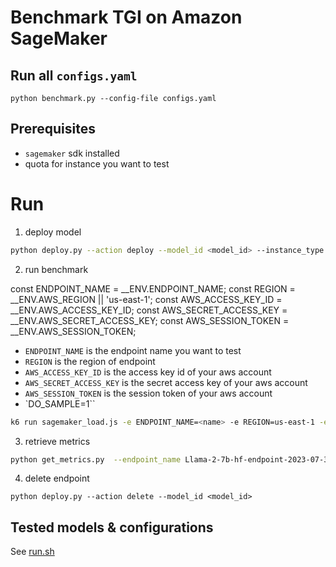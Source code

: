 # Benchmark TGI on Amazon SageMaker

## Run all `configs.yaml` 

`python benchmark.py --config-file configs.yaml`




## Prerequisites
* `sagemaker` sdk installed
* quota for instance you want to test

# Run

1. deploy model 

```bash
python deploy.py --action deploy --model_id <model_id> --instance_type <instance_type> --tp_degree <degree>
```

2. run benchmark

const ENDPOINT_NAME = __ENV.ENDPOINT_NAME;
const REGION = __ENV.AWS_REGION || 'us-east-1';
const AWS_ACCESS_KEY_ID = __ENV.AWS_ACCESS_KEY_ID;
const AWS_SECRET_ACCESS_KEY = __ENV.AWS_SECRET_ACCESS_KEY;
const AWS_SESSION_TOKEN = __ENV.AWS_SESSION_TOKEN;

* `ENDPOINT_NAME` is the endpoint name you want to test
* `REGION` is the region of endpoint
* `AWS_ACCESS_KEY_ID` is the access key id of your aws account
* `AWS_SECRET_ACCESS_KEY` is the secret access key of your aws account
* `AWS_SESSION_TOKEN` is the session token of your aws account
* `DO_SAMPLE=1``


```bash
k6 run sagemaker_load.js -e ENDPOINT_NAME=<name> -e REGION=us-east-1 -e AWS_ACCESS_KEY_ID=key_id -e AWS_SECRET_ACCESS_KEY=secret_key -e AWS_SESSION_TOKEN=token -e DO_SAMPLE=1
```

3. retrieve metrics
```bash
python get_metrics.py  --endpoint_name Llama-2-7b-hf-endpoint-2023-07-31-05-50-26-571 --st 1690790829904 --et 1690790829904 --vu 1 --max_vu 2
```

4. delete endpoint
``` 
python deploy.py --action delete --model_id <model_id>
```


## Tested models & configurations

See [run.sh](run.sh)